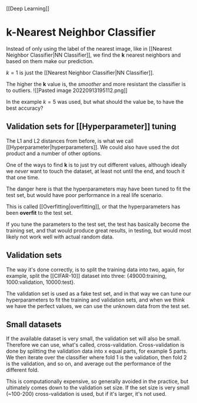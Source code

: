 [[Deep Learning]]

# k-Nearest Neighbor Classifier

Instead of only using the label of the nearest image, like in [[Nearest Neighbor Classifier|NN Classifier]], we find the **k** nearest neighbors and based on them make our prediction.

$k=1$ is just the [[Nearest Neighbor Classifier|NN Classifier]].

The higher the **k** value is, the _smoother_ and more resistant the classifier is to outliers.
![[Pasted image 20220913195112.png]]

In the example $k=5$ was used, but what should the value be, to have the best accuracy?

## Validation sets for [[Hyperparameter]] tuning
The L1 and L2 distances from before, is what we call [[Hyperparameter|hyperparameters]]. We could also have used the dot product and a number of other options.

One of the ways to find **k** is to just try out different values, although ideally we _never_ want to touch the dataset, at least not until the end, and touch it that one time.

The danger here is that the hyperparameters may have been tuned to fit the test set, but would have poor performance in a real life scenario.

This is called [[Overfitting|overfitting]], or that the hyperparameters has been **overfit** to the test set.

If you tune the parameters to the test set, the test has basically become the training set, and that would produce great results, in testing, but would most likely not work well with actual random data.

## Validation sets
The way it's done correctly, is to split the training data into two, again, for example, split the [[CIFAR-10]] dataset into three: {49000:training, 1000:validation, 10000:test}.

The validation set is used as a fake test set, and in that way we can tune our hyperparameters to fit the training and validation sets, and when we think we have the perfect values, we can use the unknown data from the test set.

## Small datasets

If the available dataset is very small, the validation set will also be small. Therefore we can use, what's called, cross-validation.
Cross-validation is done by splitting the validation data into x equal parts, for example 5 parts. We then iterate over the classifier where fold 1 is the validation, then fold 2 is the validation, and so on, and average out the performance of the different fold.

This is computationally expensive, so generally avoided in the practice, but ultimately comes down to the validation set size. If the set size is very small (~100-200) cross-validation is used, but if it's larger, it's not used.

